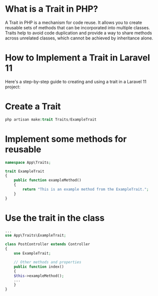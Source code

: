 # What is a Trait in PHP?
A Trait in PHP is a mechanism for code reuse. It allows you to create reusable sets of methods that can be incorporated into multiple classes. Traits help to avoid code duplication and provide a way to share methods across unrelated classes, which cannot be achieved by inheritance alone.

# How to Implement a Trait in Laravel 11
Here's a step-by-step guide to creating and using a trait in a Laravel 11 project:

# Create a Trait
```php
php artisan make:trait Traits/ExampleTrait
```

# Implement some methods for reusable
```php
namespace App\Traits;

trait ExampleTrait
{
    public function exampleMethod()
    {
        return "This is an example method from the ExampleTrait.";
    }
}
```

# Use the trait in the class
```php
...
use App\Traits\ExampleTrait;

class PostController extends Controller
{
    use ExampleTrait;

    // Other methods and properties
    public function index()
    {
    $this->exampleMethod();
    ...
    }
}
```
